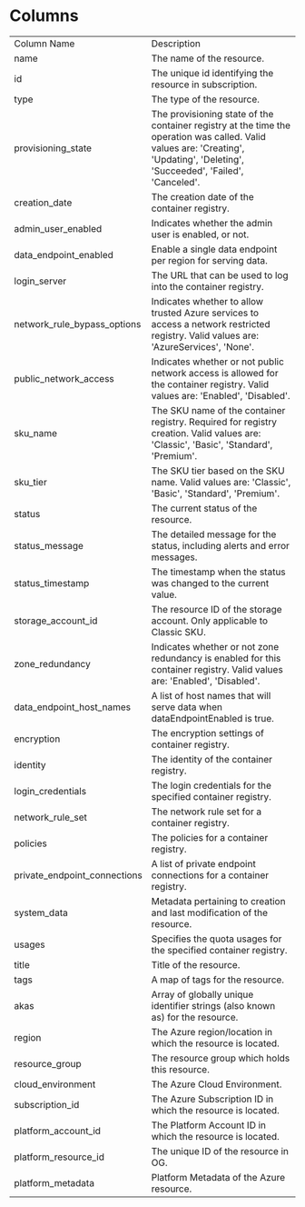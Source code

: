 # Columns  

<table>
	<tr><td>Column Name</td><td>Description</td></tr>
	<tr><td>name</td><td>The name of the resource.</td></tr>
	<tr><td>id</td><td>The unique id identifying the resource in subscription.</td></tr>
	<tr><td>type</td><td>The type of the resource.</td></tr>
	<tr><td>provisioning_state</td><td>The provisioning state of the container registry at the time the operation was called. Valid values are: &#39;Creating&#39;, &#39;Updating&#39;, &#39;Deleting&#39;, &#39;Succeeded&#39;, &#39;Failed&#39;, &#39;Canceled&#39;.</td></tr>
	<tr><td>creation_date</td><td>The creation date of the container registry.</td></tr>
	<tr><td>admin_user_enabled</td><td>Indicates whether the admin user is enabled, or not.</td></tr>
	<tr><td>data_endpoint_enabled</td><td>Enable a single data endpoint per region for serving data.</td></tr>
	<tr><td>login_server</td><td>The URL that can be used to log into the container registry.</td></tr>
	<tr><td>network_rule_bypass_options</td><td>Indicates whether to allow trusted Azure services to access a network restricted registry. Valid values are: &#39;AzureServices&#39;, &#39;None&#39;.</td></tr>
	<tr><td>public_network_access</td><td>Indicates whether or not public network access is allowed for the container registry. Valid values are: &#39;Enabled&#39;, &#39;Disabled&#39;.</td></tr>
	<tr><td>sku_name</td><td>The SKU name of the container registry. Required for registry creation. Valid values are: &#39;Classic&#39;, &#39;Basic&#39;, &#39;Standard&#39;, &#39;Premium&#39;.</td></tr>
	<tr><td>sku_tier</td><td>The SKU tier based on the SKU name. Valid values are: &#39;Classic&#39;, &#39;Basic&#39;, &#39;Standard&#39;, &#39;Premium&#39;.</td></tr>
	<tr><td>status</td><td>The current status of the resource.</td></tr>
	<tr><td>status_message</td><td>The detailed message for the status, including alerts and error messages.</td></tr>
	<tr><td>status_timestamp</td><td>The timestamp when the status was changed to the current value.</td></tr>
	<tr><td>storage_account_id</td><td>The resource ID of the storage account. Only applicable to Classic SKU.</td></tr>
	<tr><td>zone_redundancy</td><td>Indicates whether or not zone redundancy is enabled for this container registry. Valid values are: &#39;Enabled&#39;, &#39;Disabled&#39;.</td></tr>
	<tr><td>data_endpoint_host_names</td><td>A list of host names that will serve data when dataEndpointEnabled is true.</td></tr>
	<tr><td>encryption</td><td>The encryption settings of container registry.</td></tr>
	<tr><td>identity</td><td>The identity of the container registry.</td></tr>
	<tr><td>login_credentials</td><td>The login credentials for the specified container registry.</td></tr>
	<tr><td>network_rule_set</td><td>The network rule set for a container registry.</td></tr>
	<tr><td>policies</td><td>The policies for a container registry.</td></tr>
	<tr><td>private_endpoint_connections</td><td>A list of private endpoint connections for a container registry.</td></tr>
	<tr><td>system_data</td><td>Metadata pertaining to creation and last modification of the resource.</td></tr>
	<tr><td>usages</td><td>Specifies the quota usages for the specified container registry.</td></tr>
	<tr><td>title</td><td>Title of the resource.</td></tr>
	<tr><td>tags</td><td>A map of tags for the resource.</td></tr>
	<tr><td>akas</td><td>Array of globally unique identifier strings (also known as) for the resource.</td></tr>
	<tr><td>region</td><td>The Azure region/location in which the resource is located.</td></tr>
	<tr><td>resource_group</td><td>The resource group which holds this resource.</td></tr>
	<tr><td>cloud_environment</td><td>The Azure Cloud Environment.</td></tr>
	<tr><td>subscription_id</td><td>The Azure Subscription ID in which the resource is located.</td></tr>
	<tr><td>platform_account_id</td><td>The Platform Account ID in which the resource is located.</td></tr>
	<tr><td>platform_resource_id</td><td>The unique ID of the resource in OG.</td></tr>
	<tr><td>platform_metadata</td><td>Platform Metadata of the Azure resource.</td></tr>
</table>